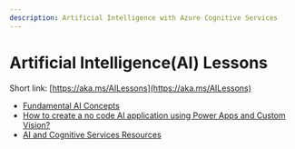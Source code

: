```yaml
---
description: Artificial Intelligence with Azure Cognitive Services
---
```


# Artificial Intelligence\(AI\) Lessons

Short link: [https://aka.ms/AILessons](https://aka.ms/AILessons)

* [Fundamental AI Concepts](fundamental-ai-concepts/)
* [How to create a no code AI application using Power Apps and Custom Vision?](fundamental-ai-concepts/project/how-to-create-an-application-with-ai-whiteout-coding/)
* [AI and Cognitive Services Resources](fundamental-ai-concepts/ai-and-cognitive-services-resources.md)

